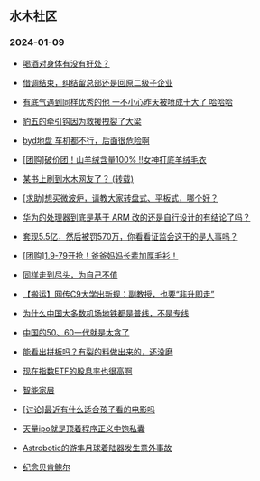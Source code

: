 ## 水木社区 
### 2024-01-09

+ [喝酒对身体有没有好处？](https://www.mysmth.net/nForum/article/FamilyLife/1766569609)

+ [借调结束，纠结留总部还是回原二级子企业](https://www.mysmth.net/nForum/article/WorkLife/3483702)

+ [有底气遇到同样优秀的他 一不小心昨天被喷成十大了 哈哈哈](https://www.mysmth.net/nForum/article/Divorce/2060119)

+ [豹五的牵引钩因为救援拽裂了大梁](https://www.mysmth.net/nForum/article/AutoWorld/1944759281)

+ [byd地盘 车机都不行，后面很危险啊](https://www.mysmth.net/nForum/article/GreenAuto/1449511)

+ [[团购]破价团！山羊绒含量100% !!女神打底羊绒毛衣](https://www.mysmth.net/nForum/article/ADAgent_TG/1315573)

+ [某书上刷到水木网友了？ (转载)](https://www.mysmth.net/nForum/article/FashionShow/504296)

+ [[求助]想买微波炉，请教大家转盘式、平板式，哪个好？](https://www.mysmth.net/nForum/article/Food/1699094)

+ [华为的处理器到底是基于 ARM 改的还是自行设计的有结论了吗？](https://www.mysmth.net/nForum/article/ITExpress/2512639)

+ [套现5.5亿，然后被罚570万，你看看证监会这干的是人事吗？](https://www.mysmth.net/nForum/article/Stock/10743632)

+ [[团购]1.9-79开抢！爸爸妈妈长辈加厚毛衫！](https://www.mysmth.net/nForum/article/ADAgent_TG/1315629)

+ [同样走到尽头，为自己不值](https://www.mysmth.net/nForum/article/FamilyLife/1766571882)

+ [【搬运】网传C9大学出新规：副教授，也要“非升即走”](https://www.mysmth.net/nForum/article/QingJiao/841479)

+ [为什么中国大多数机场地铁都是普线，不是专线](https://www.mysmth.net/nForum/article/Geography/570068)

+ [中国的50、60一代就是太贪了](https://www.mysmth.net/nForum/article/WorkLife/3484591)

+ [能看出拼板吗？有裂的料做出来的，还没磨](https://www.mysmth.net/nForum/article/XiangQi/217026)

+ [现在指数ETF的股息率也很高啊](https://www.mysmth.net/nForum/article/Stock/10745175)

+ [智能家居](https://www.mysmth.net/nForum/article/DigiHome/1255899)

+ [[讨论]最近有什么适合孩子看的电影吗](https://www.mysmth.net/nForum/article/Children/932720413)

+ [天量ipo就是顶着程序正义中饱私囊](https://www.mysmth.net/nForum/article/Stock/10745181)

+ [Astrobotic的游隼月球着陆器发生意外事故](https://www.mysmth.net/nForum/article/Aero/420691)

+ [纪念贝肯鲍尔](https://www.mysmth.net/nForum/article/WorldSoccer/18071100)

